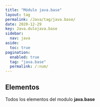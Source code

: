 ```yaml
---
title: "Módulo java.base"
layout: tag
permalink: /Java/tag/java.base/
date: 2020-12-29
key: Java.dulojava.base
sidebar: 
  nav: java
aside: 
  toc: true
pagination: 
  enabled: true
  tag: "java.base"
  permalink: /:num/
---
```


<h2>Elementos</h2>
Todos los elementos del modulo <strong>java.base</strong>
